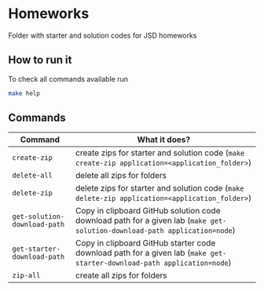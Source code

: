 # Homeworks

Folder with starter and solution codes for JSD homeworks

## How to run it

To check all commands available run

```sh
make help
```

## Commands

| Command                      | What it does?                                                                                                             |
| ---------------------------- | ------------------------------------------------------------------------------------------------------------------------- |
| `create-zip`                 | create zips for starter and solution code (`make create-zip application=<application_folder>`)                            |
| `delete-all`                 | delete all zips for folders                                                                                               |
| `delete-zip`                 | delete zips for starter and solution code (`make delete-zip application=<application_folder>`)                            |
| `get-solution-download-path` | Copy in clipboard GitHub solution code download path for a given lab (`make get-solution-download-path application=node`) |
| `get-starter-download-path`  | Copy in clipboard GitHub starter code download path for a given lab (`make get-starter-download-path application=node`)   |
| `zip-all`                    | create all zips for folders                                                                                               |
